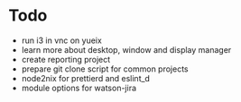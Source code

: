 # Todo 

- run i3 in vnc on yueix
- learn more about desktop, window and display manager
- create reporting project 
- prepare git clone script for common projects
- node2nix for prettierd and eslint_d
- module options for watson-jira
